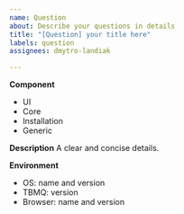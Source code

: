 ```yaml
---
name: Question
about: Describe your questions in details
title: "[Question] your title here"
labels: question
assignees: dmytro-landiak

---
```


**Component**

<!-- Choose one of the following and delete all others. -->

* UI
* Core
* Installation
* Generic

**Description**
A clear and concise details.

**Environment**
<!-- Add information about your environment and TBMQ version if applicable -->

* OS:  name and version
* TBMQ: version
* Browser: name and version
